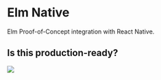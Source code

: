 # Elm Native

Elm Proof-of-Concept integration with React Native.

## Is this production-ready?

![](img/nothing_to_see_here_naked_gun.gif)
